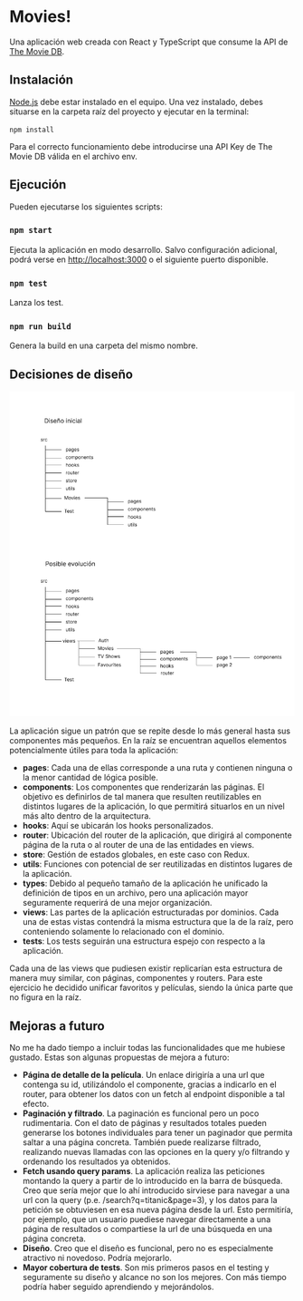 # Movies!

Una aplicación web creada con React y TypeScript que consume la API de [The Movie DB](https://www.themoviedb.org/documentation/api).

## Instalación

[Node.js](https://nodejs.org/) debe estar instalado en el equipo. Una vez instalado, debes situarse en la carpeta raíz del proyecto y ejecutar en la terminal:

`npm install`

Para el correcto funcionamiento debe introducirse una API Key de The Movie DB válida en el archivo env.

## Ejecución

Pueden ejecutarse los siguientes scripts:

### `npm start`

Ejecuta la aplicación en modo desarrollo. Salvo configuración adicional, podrá verse en [http://localhost:3000](http://localhost:3000) o el siguiente puerto disponible.

### `npm test`

Lanza los test.

### `npm run build`

Genera la build en una carpeta del mismo nombre.

## Decisiones de diseño

![Diseño](https://github.com/xocarva/movies-app/blob/master/docs/images/folders.png "Diseño")

La aplicación sigue un patrón que se repite desde lo más general hasta sus componentes más pequeños. En la raíz se encuentran aquellos elementos potencialmente útiles para toda la aplicación:

- **pages**: Cada una de ellas corresponde a una ruta y contienen ninguna o la menor cantidad de lógica posible.
- **components**: Los componentes que renderizarán las páginas. El objetivo es definirlos de tal manera que resulten reutilizables en distintos lugares de la aplicación, lo que permitirá situarlos en un nivel más alto dentro de la arquitectura.
- **hooks**: Aquí se ubicarán los hooks personalizados.
- **router**: Ubicación del router de la aplicación, que dirigirá al componente página de la ruta o al router de una de las entidades en views.
- **store**: Gestión de estados globales, en este caso con Redux.
- **utils**: Funciones con potencial de ser reutilizadas en distintos lugares de la aplicación.
- **types**: Debido al pequeño tamaño de la aplicación he unificado la definición de tipos en un archivo, pero una aplicación mayor seguramente requerirá de una mejor organización.
- **views**: Las partes de la aplicación estructuradas por dominios. Cada una de estas vistas contendrá la misma estructura que la de la raíz, pero conteniendo solamente lo relacionado con el dominio.
- **tests**: Los tests seguirán una estructura espejo con respecto a la aplicación.

Cada una de las views que pudiesen existir replicarían esta estructura de manera muy similar, con páginas, componentes y routers. Para este ejercicio he decidido unificar favoritos y películas, siendo la única parte que no figura en la raíz.

## Mejoras a futuro

No me ha dado tiempo a incluir todas las funcionalidades que me hubiese gustado. Estas son algunas propuestas de mejora a futuro:

- **Página de detalle de la película**. Un enlace dirigiría a una url que contenga su id, utilizándolo el componente, gracias a indicarlo en el router, para obtener los datos con un fetch al endpoint disponible a tal efecto.
- **Paginación y filtrado**. La paginación es funcional pero un poco rudimentaria. Con el dato de páginas y resultados totales pueden generarse los botones individuales para tener un paginador que permita saltar a una página concreta. También puede realizarse filtrado, realizando nuevas llamadas con las opciones en la query y/o filtrando y ordenando los resultados ya obtenidos.
- **Fetch usando query params**. La aplicación realiza las peticiones montando la query a partir de lo introducido en la barra de búsqueda. Creo que sería mejor que lo ahí introducido sirviese para navegar a una url con la query (p.e. /search?q=titanic&page=3), y los datos para la petición se obtuviesen en esa nueva página desde la url. Esto permitiría, por ejemplo, que un usuario puediese navegar directamente a una página de resultados o compartiese la url de una búsqueda en una página concreta.
- **Diseño**. Creo que el diseño es funcional, pero no es especialmente atractivo ni novedoso. Podría mejorarlo.
- **Mayor cobertura de tests**. Son mis primeros pasos en el testing y seguramente su diseño y alcance no son los mejores. Con más tiempo podría haber seguido aprendiendo y mejorándolos.
